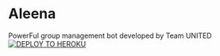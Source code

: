 # Aleena
PowerFul group management bot developed by Team UNITED
[![DEPLOY TO HEROKU](https://telegra.ph/file/e3685fe4b49df44a374a8)](jpg.https://heroku.com/deploy?template=https://github.com/Zyruz-ramu/Aleena.git)
